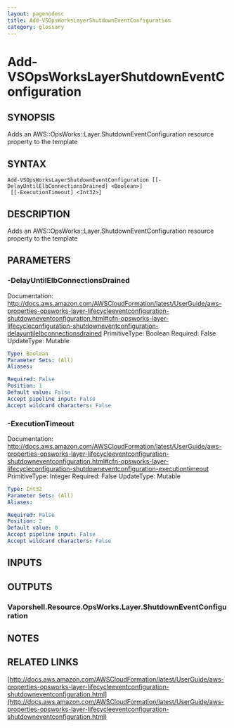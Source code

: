 ```yaml
---
layout: pagenodesc
title: Add-VSOpsWorksLayerShutdownEventConfiguration
category: glossary
---
```


# Add-VSOpsWorksLayerShutdownEventConfiguration

## SYNOPSIS
Adds an AWS::OpsWorks::Layer.ShutdownEventConfiguration resource property to the template

## SYNTAX

```
Add-VSOpsWorksLayerShutdownEventConfiguration [[-DelayUntilElbConnectionsDrained] <Boolean>]
 [[-ExecutionTimeout] <Int32>]
```

## DESCRIPTION
Adds an AWS::OpsWorks::Layer.ShutdownEventConfiguration resource property to the template

## PARAMETERS

### -DelayUntilElbConnectionsDrained
Documentation: http://docs.aws.amazon.com/AWSCloudFormation/latest/UserGuide/aws-properties-opsworks-layer-lifecycleeventconfiguration-shutdowneventconfiguration.html#cfn-opsworks-layer-lifecycleconfiguration-shutdowneventconfiguration-delayuntilelbconnectionsdrained
PrimitiveType: Boolean
Required: False
UpdateType: Mutable

```yaml
Type: Boolean
Parameter Sets: (All)
Aliases: 

Required: False
Position: 1
Default value: False
Accept pipeline input: False
Accept wildcard characters: False
```

### -ExecutionTimeout
Documentation: http://docs.aws.amazon.com/AWSCloudFormation/latest/UserGuide/aws-properties-opsworks-layer-lifecycleeventconfiguration-shutdowneventconfiguration.html#cfn-opsworks-layer-lifecycleconfiguration-shutdowneventconfiguration-executiontimeout
PrimitiveType: Integer
Required: False
UpdateType: Mutable

```yaml
Type: Int32
Parameter Sets: (All)
Aliases: 

Required: False
Position: 2
Default value: 0
Accept pipeline input: False
Accept wildcard characters: False
```

## INPUTS

## OUTPUTS

### Vaporshell.Resource.OpsWorks.Layer.ShutdownEventConfiguration

## NOTES

## RELATED LINKS

[http://docs.aws.amazon.com/AWSCloudFormation/latest/UserGuide/aws-properties-opsworks-layer-lifecycleeventconfiguration-shutdowneventconfiguration.html](http://docs.aws.amazon.com/AWSCloudFormation/latest/UserGuide/aws-properties-opsworks-layer-lifecycleeventconfiguration-shutdowneventconfiguration.html)

